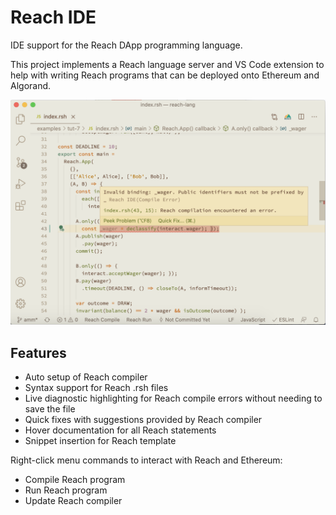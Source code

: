 # Reach IDE

IDE support for the Reach DApp programming language.

This project implements a Reach language server and VS Code extension to help with writing Reach programs that can be deployed onto Ethereum and Algorand.

![](images/screenshot.png)

## Features

- Auto setup of Reach compiler
- Syntax support for Reach .rsh files
- Live diagnostic highlighting for Reach compile errors without needing to save the file
- Quick fixes with suggestions provided by Reach compiler
- Hover documentation for all Reach statements
- Snippet insertion for Reach template

Right-click menu commands to interact with Reach and Ethereum:
- Compile Reach program
- Run Reach program
- Update Reach compiler
